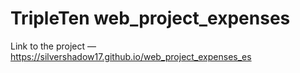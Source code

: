 # TripleTen web_project_expenses

Link to the project — https://silvershadow17.github.io/web_project_expenses_es
